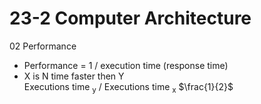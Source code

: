 # 23-2 Computer Architecture 
02 Performance

- Performance = 1 / execution time (response time)
- X is N time faster then Y <br>
  Executions time <sub>y</sub> / Executions time <sub>x</sub>
  $\frac{1}{2}$


